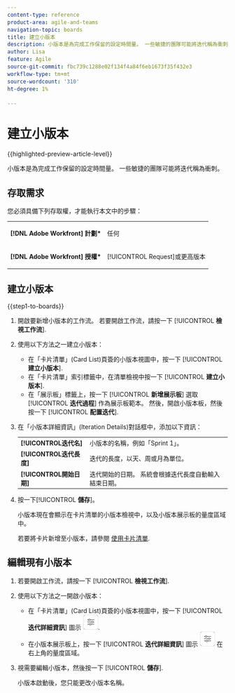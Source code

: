 ```yaml
---
content-type: reference
product-area: agile-and-teams
navigation-topic: boards
title: 建立小版本
description: 小版本是為完成工作保留的設定時間量。 一些敏捷的團隊可能將迭代稱為衝刺。
author: Lisa
feature: Agile
source-git-commit: fbc739c1288e02f134f4a84f6eb1673f35f432e3
workflow-type: tm+mt
source-wordcount: '310'
ht-degree: 1%

---
```


# 建立小版本

{{highlighted-preview-article-level}}

小版本是為完成工作保留的設定時間量。 一些敏捷的團隊可能將迭代稱為衝刺。

## 存取需求

您必須具備下列存取權，才能執行本文中的步驟：

<table style="table-layout:auto"> 
 <col> 
 </col> 
 <col> 
 </col> 
 <tbody> 
  <tr> 
   <td role="rowheader"><strong>[!DNL Adobe Workfront] 計劃*</strong></td> 
   <td> <p>任何</p> </td> 
  </tr> 
  <tr> 
   <td role="rowheader"><strong>[!DNL Adobe Workfront] 授權*</strong></td> 
   <td> <p>[!UICONTROL Request]或更高版本</p> </td> 
  </tr> 
 </tbody> 
</table>

## 建立小版本

{{step1-to-boards}}

1. 開啟要新增小版本的工作流。 若要開啟工作流，請按一下 [!UICONTROL **檢視工作流**].
1. 使用以下方法之一建立小版本：

   * 在「卡片清單」(Card List)頁簽的小版本視圖中，按一下 [!UICONTROL **建立小版本**].
   * 在「卡片清單」索引標籤中，在清單檢視中按一下 [!UICONTROL **建立小版本**].
   * 在「展示板」標籤上，按一下 [!UICONTROL **新增展示板**] 選取 [!UICONTROL **迭代過程**] 作為展示板範本。 然後，開啟小版本板，然後按一下 [!UICONTROL **配置迭代**].

1. 在「小版本詳細資訊」(Iteration Details)對話框中，添加以下資訊：

   <table style="table-layout:auto"> 
    <tbody> 
     <tr> 
      <td><strong>[!UICONTROL迭代名]</strong></td> 
      <td>小版本的名稱，例如「Sprint 1」。</td> 
     </tr> 
     <tr> 
      <td><strong>[!UICONTROL迭代長度]</strong></td> 
      <td>迭代的長度，以天、周或月為單位。</td> 
     </tr>
     <tr> 
      <td><strong>[!UICONTROL開始日期]</strong></td> 
      <td>迭代開始的日期。 系統會根據迭代長度自動輸入結束日期。</td> 
     </tr> 
    </tbody> 
   </table>

1. 按一下&#x200B;[!UICONTROL **儲存**]。

   小版本現在會顯示在卡片清單的小版本檢視中，以及小版本展示板的量度區域中。

   若要將卡片新增至小版本，請參閱 [使用卡片清單](/help/quicksilver/agile/use-boards-agile-planning-tools/use-card-list.md).

## 編輯現有小版本

1. 若要開啟工作流，請按一下 [!UICONTROL **檢視工作流**].
1. 使用以下方法之一開啟小版本：

   * 在「卡片清單」(Card List)頁簽的小版本視圖中，按一下 [!UICONTROL **迭代詳細資訊**] 圖示 ![迭代詳細資訊](assets/iteration-details-button.png).
   * 在小版本展示板上，按一下 [!UICONTROL **迭代詳細資訊**] 圖示 ![迭代詳細資訊](assets/iteration-details-button.png) 在右上角的量度區域。

1. 視需要編輯小版本，然後按一下 [!UICONTROL **儲存**].

   小版本啟動後，您只能更改小版本名稱。

